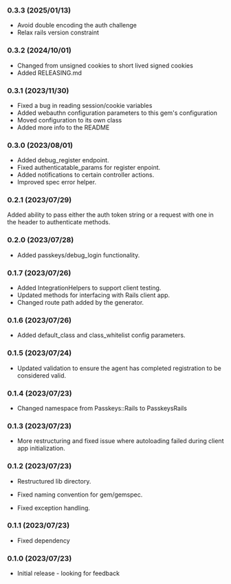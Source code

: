 ### 0.3.3 (2025/01/13)

- Avoid double encoding the auth challenge
- Relax rails version constraint

### 0.3.2 (2024/10/01)

- Changed from unsigned cookies to short lived signed cookies
- Added RELEASING.md

### 0.3.1 (2023/11/30)

- Fixed a bug in reading session/cookie variables
- Added webauthn configuration parameters to this gem's configuration
- Moved configuration to its own class
- Added more info to the README

### 0.3.0 (2023/08/01)

- Added debug_register endpoint.
- Fixed authenticatable_params for register enpoint.
- Added notifications to certain controller actions.
- Improved spec error helper.

### 0.2.1 (2023/07/29)

Added ability to pass either the auth token string or a request with one in the header to authenticate methods.

### 0.2.0 (2023/07/28)

- Added passkeys/debug_login functionality.

### 0.1.7 (2023/07/26)

- Added IntegrationHelpers to support client testing.
- Updated methods for interfacing with Rails client app.
- Changed route path added by the generator.

### 0.1.6 (2023/07/26)

- Added default_class and class_whitelist config parameters.

### 0.1.5 (2023/07/24)

- Updated validation to ensure the agent has completed registration to be considered valid.

### 0.1.4 (2023/07/23)

- Changed namespace from Passkeys::Rails to PasskeysRails

### 0.1.3 (2023/07/23)

- More restructuring and fixed issue where autoloading failed
  during client app initialization.

### 0.1.2 (2023/07/23)

- Restructured lib directory.

- Fixed naming convention for gem/gemspec.

- Fixed exception handling.

### 0.1.1 (2023/07/23)

- Fixed dependency

### 0.1.0 (2023/07/23)

- Initial release - looking for feedback
